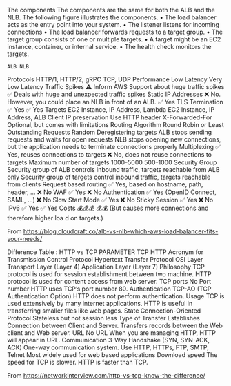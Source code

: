 The components
The components are the same for both the ALB and the NLB. The following figure illustrates the components.
    • The load balancer acts as the entry point into your system.
    • The listener listens for incoming connections
    • The load balancer forwards requests to a target group.
    • The target group consists of one or multiple targets.
    • A target might be an EC2 instance, container, or internal service.
    • The health check monitors the targets.


    ALB	NLB
Protocols	HTTP/1, HTTP/2, gRPC	TCP, UDP
Performance	Low Latency	Very Low Latency
Traffic Spikes	⚠️ Inform AWS Support about huge traffic spikes	✅ Deals with huge and unexpected traffic spikes
Static IP Addresses	❌ No. However, you could place an NLB in front of an ALB.	✅ Yes
TLS Termination	✅ Yes	✅ Yes
Targets	EC2 Instance, IP Address, Lambda	EC2 Instance, IP Address, ALB
Client IP preservation	Use HTTP header X-Forwarded-For	Optional, but comes with limitations
Routing Algorithm	Round Robin or Least Outstanding Requests	Random
Deregistering targets	ALB stops sending requests and waits for open requests	NLB stops opening new connections, but the application needs to terminate connections properly
Multiplexing	✅ Yes, reuses connections to targets	❌ No, does not reuse connections to targets
Maximum number of targets	1000-5000	500-1000
Security Group	Security group of ALB controls inbound traffic, targets reachable from ALB only	Security group of targets control inbound traffic, targets reachable from clients
Request based routing	✅ Yes, based on hostname, path, header, …	❌ No
WAF	✅ Yes	❌ No
Authentication	✅ Yes (OpenID Connect, SAML, …)	❌ No
Slow Start Mode	✅ Yes	❌ No
Sticky Session	✅ Yes	❌ No
IPv6	✅ Yes	✅ Yes
Costs	💰💰💰	💰💰 (But causes more connections and therefore higher loa
        d on targets.)

From <https://blog.cloudcraft.co/alb-vs-nlb-which-aws-load-balancer-fits-your-needs/> 

Difference Table :  HTTP vs TCP
PARAMETER	TCP	HTTP
Acronym for	Transmission Control Protocol	Hypertext Transfer Protocol
OSI Layer	Transport Layer (Layer 4)	Application Layer (Layer 7)
Philosophy	TCP protocol is used for session establishment between two machine.	HTTP protocol is used for content access from web server.
TCP ports	No Port number	HTTP uses TCP’s port number 80.
Authentication	TCP-AO (TCP Authentication Option)	HTTP does not perform authentication.
Usage	TCP is used extensively by many internet applications.	HTTP is useful in transferring smaller files like web pages.
State	Connection-Oriented Protocol	Stateless but not session less
Type of Transfer	Establishes Connection between Client and Server.	Transfers records between the Web client and Web server.
URL	No URL	When you are managing HTTP, HTTP will appear in URL.
Communication	3-Way Handshake (SYN, SYN-ACK, ACK)	One-way communication system.
Use	HTTP, HTTPs, FTP, SMTP, Telnet	Most widely used for web based applications
Download speed	The speed for TCP is slower.	HTTP is faster than TCP.
        

From <https://networkinterview.com/http-vs-tcp-know-the-difference/> 


